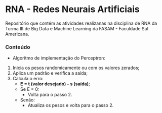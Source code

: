 # RNA - Redes Neurais Artificiais

Repositório que contém as atividades realizanas na disciplina de RNA da Turma III de Big Data e Machine Learning da FASAM - Faculdade Sul Americana.

### Conteúdo

* Algoritmo de implementação do Perceptron:
1. Inicia os pesos randomicamente ou com os valores zerados;
2. Aplica um padrão e verifica a saída;
3. Calcula o erro:
	- **E = t (valor desejado) - s (saída)**;
	- Se E = 0:
		- Volta para o passo 2.
	- Senão:
		- Atualiza os pesos e volta para o passo 2.
